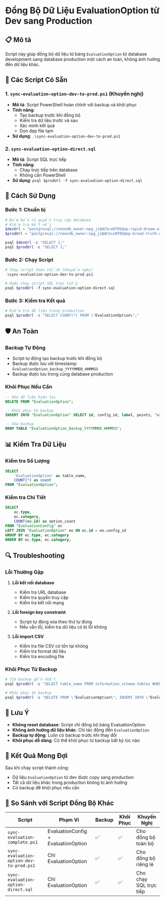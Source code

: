 # Đồng Bộ Dữ Liệu EvaluationOption từ Dev sang Production

## 📋 Mô tả
Script này giúp đồng bộ dữ liệu từ bảng `EvaluationOption` từ database development sang database production một cách an toàn, không ảnh hưởng đến dữ liệu khác.

## 🚀 Các Script Có Sẵn

### 1. `sync-evaluation-option-dev-to-prod.ps1` (Khuyến nghị)
- **Mô tả**: Script PowerShell hoàn chỉnh với backup và khôi phục
- **Tính năng**: 
  - Tạo backup trước khi đồng bộ
  - Kiểm tra dữ liệu trước và sau
  - Xác minh kết quả
  - Dọn dẹp file tạm
- **Sử dụng**: `.\sync-evaluation-option-dev-to-prod.ps1`

### 2. `sync-evaluation-option-direct.sql`
- **Mô tả**: Script SQL trực tiếp
- **Tính năng**: 
  - Chạy trực tiếp trên database
  - Không cần PowerShell
- **Sử dụng**: `psql $prodUrl -f sync-evaluation-option-direct.sql`

## 🔧 Cách Sử Dụng

### Bước 1: Chuẩn bị
```powershell
# Đảm bảo có quyền truy cập database
# Kiểm tra kết nối
$devUrl = "postgresql://neondb_owner:npg_jzQACkco0T8S@ep-rapid-dream-a1b4rn5j-pooler.ap-southeast-1.aws.neon.tech/neondb?sslmode=require&channel_binding=require"
$prodUrl = "postgresql://neondb_owner:npg_jzQACkco0T8S@ep-broad-truth-a1v49nhu-pooler.ap-southeast-1.aws.neon.tech/neondb?sslmode=require&channel_binding=require"

psql $devUrl -c "SELECT 1;"
psql $prodUrl -c "SELECT 1;"
```

### Bước 2: Chạy Script
```powershell
# Chạy script hoàn chỉnh (khuyến nghị)
.\sync-evaluation-option-dev-to-prod.ps1

# Hoặc chạy script SQL trực tiếp
psql $prodUrl -f sync-evaluation-option-direct.sql
```

### Bước 3: Kiểm tra Kết quả
```powershell
# Kiểm tra dữ liệu trong production
psql $prodUrl -c "SELECT COUNT(*) FROM \"EvaluationOption\";"
```

## 🛡️ An Toàn

### Backup Tự Động
- Script tự động tạo backup trước khi đồng bộ
- Backup được lưu với timestamp: `EvaluationOption_backup_YYYYMMDD_HHMMSS`
- Backup được lưu trong cùng database production

### Khôi Phục Nếu Cần
```sql
-- Xóa dữ liệu hiện tại
DELETE FROM "EvaluationOption";

-- Khôi phục từ backup
INSERT INTO "EvaluationOption" SELECT id, config_id, label, points, "order", is_active, created_at, updated_at FROM "EvaluationOption_backup_YYYYMMDD_HHMMSS";

-- Xóa backup
DROP TABLE "EvaluationOption_backup_YYYYMMDD_HHMMSS";
```

## 📊 Kiểm Tra Dữ Liệu

### Kiểm tra Số Lượng
```sql
SELECT 
    'EvaluationOption' as table_name, 
    COUNT(*) as count
FROM "EvaluationOption";
```

### Kiểm tra Chi Tiết
```sql
SELECT 
    ec.type,
    ec.category,
    COUNT(eo.id) as option_count
FROM "EvaluationConfig" ec
LEFT JOIN "EvaluationOption" eo ON ec.id = eo.config_id
GROUP BY ec.type, ec.category
ORDER BY ec.type, ec.category;
```

## 🔍 Troubleshooting

### Lỗi Thường Gặp

1. **Lỗi kết nối database**
   - Kiểm tra URL database
   - Kiểm tra quyền truy cập
   - Kiểm tra kết nối mạng

2. **Lỗi foreign key constraint**
   - Script tự động xóa theo thứ tự đúng
   - Nếu vẫn lỗi, kiểm tra dữ liệu có bị lỗi không

3. **Lỗi import CSV**
   - Kiểm tra file CSV có tồn tại không
   - Kiểm tra format dữ liệu
   - Kiểm tra encoding file

### Khôi Phục Từ Backup
```powershell
# Tìm backup gần nhất
psql $prodUrl -c "SELECT table_name FROM information_schema.tables WHERE table_name LIKE 'EvaluationOption_backup_%';"

# Khôi phục từ backup
psql $prodUrl -c "DELETE FROM \"EvaluationOption\"; INSERT INTO \"EvaluationOption\" SELECT id, config_id, label, points, \"order\", is_active, created_at, updated_at FROM \"EvaluationOption_backup_YYYYMMDD_HHMMSS\";"
```

## 📝 Lưu Ý

- **Không reset database**: Script chỉ đồng bộ bảng EvaluationOption
- **Không ảnh hưởng dữ liệu khác**: Chỉ tác động đến `EvaluationOption`
- **Backup tự động**: Luôn có backup trước khi thay đổi
- **Khôi phục dễ dàng**: Có thể khôi phục từ backup bất kỳ lúc nào

## 🎯 Kết Quả Mong Đợi

Sau khi chạy script thành công:
- Dữ liệu `EvaluationOption` từ dev được copy sang production
- Tất cả dữ liệu khác trong production không bị ảnh hưởng
- Có backup để khôi phục nếu cần

## 🔄 So Sánh với Script Đồng Bộ Khác

| Script | Phạm Vi | Backup | Khôi Phục | Khuyến Nghị |
|--------|---------|--------|-----------|-------------|
| `sync-evaluation-complete.ps1` | EvaluationConfig + EvaluationOption | ✅ | ✅ | Cho đồng bộ toàn bộ |
| `sync-evaluation-option-dev-to-prod.ps1` | Chỉ EvaluationOption | ✅ | ✅ | Cho đồng bộ riêng lẻ |
| `sync-evaluation-option-direct.sql` | Chỉ EvaluationOption | ✅ | ✅ | Cho chạy SQL trực tiếp |
